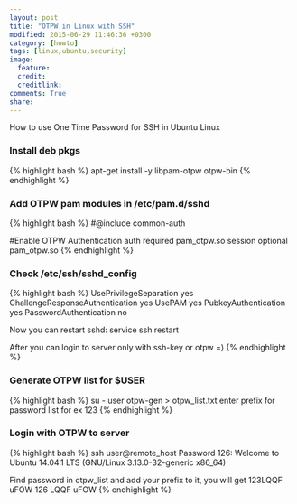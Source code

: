 ```yaml
---
layout: post
title: "OTPW in Linux with SSH"
modified: 2015-06-29 11:46:36 +0300
category: [howto]
tags: [linux,ubuntu,security]
image:
  feature:
  credit:
  creditlink:
comments: True
share:
---
```

How to use One Time Password for SSH in Ubuntu Linux

### Install deb pkgs
{% highlight bash %}
apt-get install -y libpam-otpw otpw-bin
{% endhighlight %}

### Add OTPW pam modules in /etc/pam.d/sshd
{% highlight bash %}
#@include common-auth

#Enable OTPW Authentication
auth       required     pam_otpw.so
session    optional     pam_otpw.so
{% endhighlight %}

### Check /etc/ssh/sshd_config
{% highlight bash %}
UsePrivilegeSeparation yes
ChallengeResponseAuthentication yes
UsePAM yes
PubkeyAuthentication yes
PasswordAuthentication no

Now you can restart sshd:
service ssh restart

After you can login to server only with ssh-key or otpw =)
{% endhighlight %}

### Generate OTPW list for $USER
{% highlight bash %}
su - user
otpw-gen > otpw_list.txt 
enter prefix for password list
for ex 123
{% endhighlight %}

### Login with OTPW to server
{% highlight bash %}
ssh user@remote_host
Password 126:
Welcome to Ubuntu 14.04.1 LTS (GNU/Linux 3.13.0-32-generic x86_64)

Find password in otpw_list and add your prefix to it, you will get 123LQQF uFOW
126 LQQF uFOW
{% endhighlight %}
